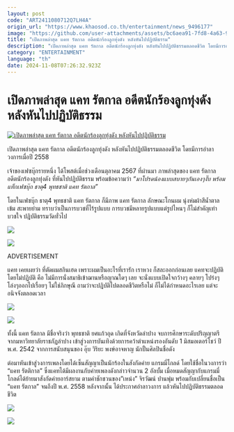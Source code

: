 ```yaml
---
layout: post
code: "ART2411080712Q7LH4A"
origin_url: "https://www.khaosod.co.th/entertainment/news_9496177"
image: "https://github.com/user-attachments/assets/bc6aea91-7fd8-4a63-9e97-c2d765ca1b63"
title: "เปิดภาพล่าสุด แคท รัตกาล อดีตนักร้องลูกทุ่งดัง หลังหันไปปฏิบัติธรรม"
description: "เปิดภาพล่าสุด แคท รัตกาล อดีตนักร้องลูกทุ่งดัง หลังหันไปปฏิบัติธรรมตลอดชีวิต โดยมีการอำลาวงการเมื่อปี 2558 เจ้าของเฟซบุ๊กรายหนึ่ง ได้โพสต์เมื่อเดือนตุลาคม"
category: "ENTERTAINMENT"
language: "th"
date: 2024-11-08T07:26:32.923Z
---
```


# เปิดภาพล่าสุด แคท รัตกาล อดีตนักร้องลูกทุ่งดัง หลังหันไปปฏิบัติธรรม

[![เปิดภาพล่าสุด แคท รัตกาล อดีตนักร้องลูกทุ่งดัง หลังหันไปปฏิบัติธรรม](https://www.khaosod.co.th/wpapp/uploads/2024/11/katratakarn811679998.jpg "เปิดภาพล่าสุด แคท รัตกาล อดีตนักร้องลูกทุ่งดัง หลังหันไปปฏิบัติธรรม")](https://www.khaosod.co.th/wpapp/uploads/2024/11/katratakarn811679998.jpg)

เปิดภาพล่าสุด แคท รัตกาล อดีตนักร้องลูกทุ่งดัง หลังหันไปปฏิบัติธรรมตลอดชีวิต โดยมีการอำลาวงการเมื่อปี 2558

เจ้าของเฟซบุ๊กรายหนึ่ง ได้โพสต์เมื่อช่วงเดือนตุลาคม 2567 ที่ผ่านมา ภาพล่าสุดของ แคท รัตกาล อดีตนักร้องลูกทุ่งดัง ที่หันไปปฏิบัติธรรม พร้อมข้อความว่า _“มาโปรดน้องแบบสบายๆกันเองๆงั๊บ พร้อมแท็กเฟซบุ๊ก ธาตุ4 พุทธชาติ แคท รัตกาล”_

โดยในเฟซบุ๊ก ธาตุ4 พุทธชาติ แคท รัตกาล ก็มีภาพ แคท รัตกาล ลักษณะโกนผม นุ่งห่มผ้าสีน้ำตาลเข้ม สะพายย่าม ทราบว่าเป็นการบวชที่ไร้รูปแบบ การบวชมีหลายรูปแบบแต่รูปไหนๆ ก็ไม่สำคัญเท่า บวชใจ ปฎิบัติธรรมวัดทั่วไป

[![](https://www.khaosod.co.th/wpapp/uploads/2024/11/katratakarn8116711.jpg)](https://www.khaosod.co.th/wpapp/uploads/2024/11/katratakarn8116711.jpg)

[![](https://www.khaosod.co.th/wpapp/uploads/2024/11/katratakarn811679.jpg)](https://www.khaosod.co.th/wpapp/uploads/2024/11/katratakarn811679.jpg)

ADVERTISEMENT

แคท เคยเผยว่า ที่ตัดผมสกินเฮด เพราะผมเป็นอะไรที่เรารัก เราหวง ก็สละออกก่อนเลย แคทจะปฏิบัติ โดยไม่ปฏิบัติ คือ ไม่มีการนั่งสมาธิเข้าฌานหรือญาณใดๆ เลย จะนั่งแบบเปิดใจกว้างๆ คลายๆ โปร่งๆ โล่งๆออกไปเรื่อยๆ ไม่ใช่ภิกษุณี ถามว่าจะปฎิบัติไปตลอดชีวิตหรือไม่ ก็ไม่ได้กำหนดอะไรเลย แต่จะอนิจจังตลอดเวลา

[![](https://www.khaosod.co.th/wpapp/uploads/2024/11/katratakarn811674.jpg)](https://www.khaosod.co.th/wpapp/uploads/2024/11/katratakarn811674.jpg)

[![](https://www.khaosod.co.th/wpapp/uploads/2024/11/katratakarn8116712.jpg)](https://www.khaosod.co.th/wpapp/uploads/2024/11/katratakarn8116712.jpg)

ทั้งนี้ แคท รัตกาล มีชื่อจริงว่า พุทธชาติ ยศแก้วอุด เกิดที่จังหวัดลำปาง จบการศึกษาระดับปริญญาตรีจากมหาวิทยาลัยราชภัฏลำปาง เข้าสู่วงการบันเทิงด้วยการคว้าตำแหน่งรองอันดับ 1 มิสมอเตอร์โชว์ ปี พ.ศ. 2542 จากการสนับสนุนของ อุ๊บ วิริยะ พงษ์อาจหาญ นักปั้นศิลปินชื่อดัง

ต่อมาหันเข้าสู่วงการเพลงโดยได้เซ็นสัญญาเป็นนักร้องในสังกัดค่าย แกรมมี่โกลด์ โดยใช้ชื่อในวงการว่า “แคท รัตติกาล” ซึ่งแคทได้มีผลงานกับค่ายเพลงดังกล่าวจำนวน 2 อัลบั้ม เมื่อหมดสัญญากับแกรมมี่โกลด์ได้ย้ายมาสังกัดค่ายอาร์สยาม ตามคำชักชวนของ”เหน่ง” จิรวัฒน์ ปานพุ่ม พร้อมกับเปลี่ยนชื่อเป็น “แคท รัตกาล” จนถึงปี พ.ศ. 2558 หลังจากนั้น ได้ประกาศอำลาวงการ แล้วหันไปปฏิบัติธรรมตลอดชีวิต

[![](https://www.khaosod.co.th/wpapp/uploads/2024/11/katratakarn8116713.jpg)](https://www.khaosod.co.th/wpapp/uploads/2024/11/katratakarn8116713.jpg)

[![](https://www.khaosod.co.th/wpapp/uploads/2024/11/katratakarn811677.jpg)](https://www.khaosod.co.th/wpapp/uploads/2024/11/katratakarn811677.jpg)
